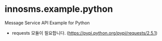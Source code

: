 # innosms.example.python
Message Service API Example for Python

- requests 모듈이 필요합니다. (https://pypi.python.org/pypi/requests/2.5.1)